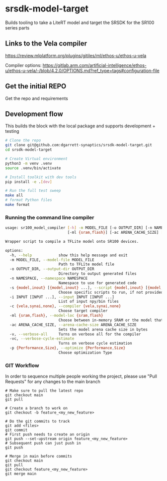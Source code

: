 # srsdk-model-target
Builds tooling to take a LiteRT model and target the SRSDK for the SR100 series parts

## Links to the Vela compiler
https://review.mlplatform.org/plugins/gitiles/ml/ethos-u/ethos-u-vela


Compiler options:
https://gitlab.arm.com/artificial-intelligence/ethos-u/ethos-u-vela/-/blob/4.2.0/OPTIONS.md?ref_type=tags#configuration-file

## Get the initial REPO

Get the repo and requirements

## Development flow

This builds the block with the local package and supports development + testing

```bash
# Clone the repo
git clone git@github.com:dgarrett-synaptics/srsdk-model-target.git
cd srsdk-model-target

# Create Virtual environment
python3 -m venv .venv
source .venv/bin/activate

# Install toolkit with dev tools
pip install -e .[dev]

# Run the full test sweep
make all
# format Python files
make format
```

### Running the command line compiler

```bash
usage: sr100_model_compiler [-h] -m MODEL_FILE [-o OUTPUT_DIR] [-n NAMESPACE] [-s {model,inout} [{model,inout} ...]] [-i INPUT [INPUT ...]] [-c {vela,synai,none}]
                            [-ml {sram,flash}] [-ac ARENA_CACHE_SIZE] [-v] [-vc] [-p {Performance,Size}]

Wrapper script to compile a TFLite model onto SR100 devices.

options:
  -h, --help            show this help message and exit
  -m MODEL_FILE, --model-file MODEL_FILE
                        Path to TFLite model file
  -o OUTPUT_DIR, --output-dir OUTPUT_DIR
                        Directory to output generated files
  -n NAMESPACE, --namespace NAMESPACE
                        Namespace to use for generated code
  -s {model,inout} [{model,inout} ...], --script {model,inout} [{model,inout} ...]
                        Choose specific scripts to run, if not provided then run all scripts
  -i INPUT [INPUT ...], --input INPUT [INPUT ...]
                        List of input npy/bin files
  -c {vela,synai,none}, --compiler {vela,synai,none}
                        Choose target compiler
  -ml {sram,flash}, --model-loc {sram,flash}
                        Choose between in-memory SRAM or the model that is loaded from FLASH
  -ac ARENA_CACHE_SIZE, --arena-cache-size ARENA_CACHE_SIZE
                        Sets the model arena cache size in bytes
  -v, --verbose-all     Turns on verbose all for the compiler
  -vc, --verbose-cycle-estimate
                        Turns on verbose cycle estimation
  -p {Performance,Size}, --optimize {Performance,Size}
                        Choose optimization Type
```


### GIT Workflow

In order to sequence multiple people working the project, please use "Pull Requests" for any changes to the main branch

```
# Make sure to pull the latest repo
git checkout main
git pull

# Create a branch to work on
git checkout -b feature_<my_new_feature>

# Do the git commits to track
git add <files>
git commit
# First push needs to create an origin
git push --set-upstream origin feature_<my_new_feature>
# Subsequent push can just push in
git push

# Merge in main before commits
git checkout main
git pull
git checkout feature_<my_new_feature>
git merge main

```
